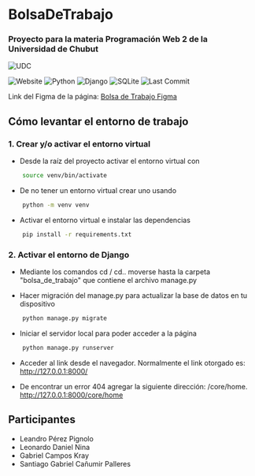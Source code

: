 # BolsaDeTrabajo
### Proyecto para la materia Programación Web 2 de la Universidad de Chubut

![UDC](https://img.shields.io/badge/Académico-Universidad%20del%20Chubut-5A7C92?logo=university&logoColor=white)

![Website](https://img.shields.io/badge/ProjectType:Web-App-informational)
![Python](https://img.shields.io/badge/python-3.10%2B-blue)
![Django](https://img.shields.io/badge/Django-5.2.6-green)
![SQLite](https://img.shields.io/badge/Database-SQLite-blue?logo=sqlite)
![Last Commit](https://img.shields.io/github/last-commit/RaviolPignolo/BolsaDeTrabajo)



Link del Figma de la página: [Bolsa de Trabajo Figma](https://www.figma.com/design/ZRwGIdXQ5dnz2rKJF8VbeJ/Web2-Proyecto?node-id=14-10&t=BcIimlqSLXCdP9Yh-1)

## Cómo levantar el entorno de trabajo

### 1. Crear y/o activar el entorno virtual
- Desde la raíz del proyecto activar el entorno virtual con
```bash
    source venv/bin/activate
```
- De no tener un entorno virtual crear uno usando
```bash
    python -m venv venv    
```
-  Activar el entorno virtual e instalar las dependencias
```bash
    pip install -r requirements.txt
```
### 2. Activar el entorno de Django
- Mediante los comandos cd / cd.. moverse hasta la carpeta "bolsa_de_trabajo" que contiene el archivo manage.py

- Hacer migración del manage.py para actualizar la base de datos en tu dispositivo
```bash
    python manage.py migrate
```

- Iniciar el servidor local para poder acceder a la página
```bash
    python manage.py runserver
```

- Acceder al link desde el navegador. Normalmente el link otorgado es: http://127.0.0.1:8000/

- De encontrar un error 404 agregar la siguiente dirección: /core/home. http://127.0.0.1:8000/core/home

## Participantes
- Leandro Pérez Pignolo
- Leonardo Daniel Nina
- Gabriel Campos Kray
- Santiago Gabriel Cañumir Palleres
